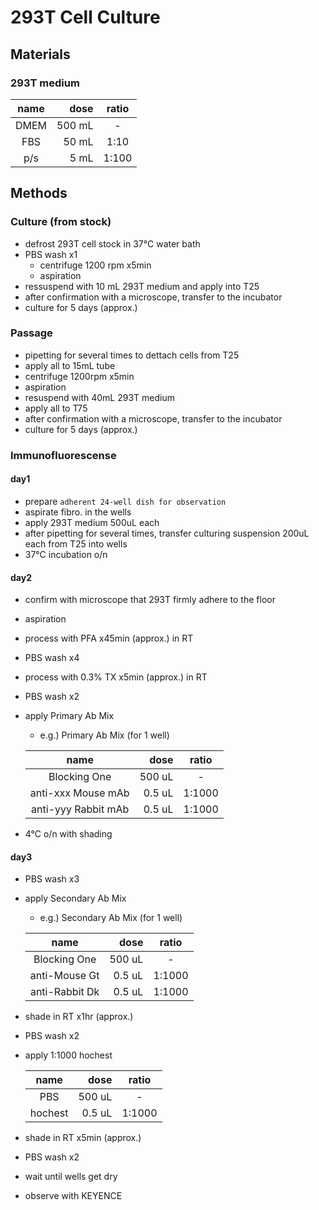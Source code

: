 # 293T Cell Culture
## Materials
### 293T medium
| name | dose | ratio |
| :---: | ---: | :---: |
| DMEM | 500 mL | - |
| FBS | 50 mL | 1:10 |
| p/s | 5 mL | 1:100 |

## Methods
### Culture (from stock)
- defrost 293T cell stock in 37°C water bath
- PBS wash x1
    - centrifuge 1200 rpm x5min
    - aspiration
- ressuspend with 10 mL 293T medium and apply into T25
- after confirmation with a microscope, transfer to the incubator
- culture for 5 days (approx.)

### Passage
- pipetting for several times to dettach cells from T25
- apply all to 15mL tube
- centrifuge 1200rpm x5min
- aspiration
- resuspend with 40mL 293T medium
- apply all to T75
- after confirmation with a microscope, transfer to the incubator
- culture for 5 days (approx.)

### Immunofluorescense
#### day1
- prepare `adherent 24-well dish for observation`
- aspirate fibro. in the wells
- apply 293T medium 500uL each
- after pipetting for several times, transfer culturing suspension 200uL each from T25 into wells
- 37°C incubation o/n

#### day2
- confirm with microscope that 293T firmly adhere to the floor
- aspiration
- process with PFA x45min (approx.) in RT
- PBS wash x4
- process with 0.3% TX x5min (approx.) in RT
- PBS wash x2
- apply Primary Ab Mix
    - e.g.) Primary Ab Mix (for 1 well)

    | name | dose | ratio |
    | :---: | ---: | :---: |
    | Blocking One | 500 uL | - |
    | anti-xxx Mouse mAb | 0.5 uL | 1:1000 |
    | anti-yyy Rabbit mAb | 0.5 uL | 1:1000 |
- 4°C o/n with shading

#### day3
- PBS wash x3
- apply Secondary Ab Mix
    - e.g.) Secondary Ab Mix (for 1 well)

    | name | dose | ratio |
    | :---: | ---: | :---: |
    | Blocking One | 500 uL | - |
    | anti-Mouse Gt | 0.5 uL | 1:1000 |
    | anti-Rabbit Dk | 0.5 uL | 1:1000 |
- shade in RT x1hr (approx.)
- PBS wash x2
- apply 1:1000 hochest

    | name | dose | ratio |
    | :---: | ---: | :---: |
    | PBS | 500 uL | - |
    | hochest | 0.5 uL | 1:1000 |
- shade in RT x5min (approx.)
- PBS wash x2
- wait until wells get dry
- observe with KEYENCE
